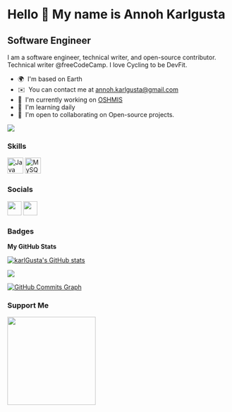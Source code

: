Hello 👋 My name is Annoh Karlgusta
================================

Software Engineer
-----------------

I am a software engineer, technical writer, and open-source contributor. Technical writer @freeCodeCamp. I love Cycling to be DevFit.

* 🌍  I'm based on Earth
* ✉️  You can contact me at [annoh.karlgusta@gmail.com](mailto:annoh.karlgusta@gmail.com)
* 🚀  I'm currently working on [OSHMIS](https://github.com/KarlGusta/oshmis)
* 🧠  I'm learning daily
* 🤝  I'm open to collaborating on Open-source projects.

<a href="https://www.twitter.com/annoh_karlgusta" target="_blank" rel="noreferrer"><img
src="https://img.shields.io/twitter/follow/annoh_karlgusta?logo=twitter&style=for-the-badge&color=0891b2&labelColor=1c1917"
/></a>

### Skills

<p align="left">
<a href="https://www.oracle.com/java/" target="_blank" rel="noreferrer"><img src="https://raw.githubusercontent.com/danielcranney/readme-generator/main/public/icons/skills/java-colored.svg" width="36" height="36" alt="Java" /></a>
<a href="https://www.mysql.com/" target="_blank" rel="noreferrer"><img src="https://raw.githubusercontent.com/danielcranney/readme-generator/main/public/icons/skills/mysql-colored.svg" width="36" height="36" alt="MySQL" /></a>
</p>


### Socials

<p align="left"><a href="https://www.github.com/karlGusta" target="_blank" rel="noreferrer"><img src="https://raw.githubusercontent.com/danielcranney/readme-generator/main/public/icons/socials/github.svg" width="32" height="32" /></a> <a href="https://www.twitter.com/annoh_karlgusta" target="_blank" rel="noreferrer"><img src="https://raw.githubusercontent.com/danielcranney/readme-generator/main/public/icons/socials/twitter.svg" width="32" height="32" /></a></p>

### Badges

<b>My GitHub Stats</b>

<a href="http://www.github.com/karlGusta"><img src="https://github-readme-stats.vercel.app/api?username=karlGusta&show_icons=true&hide=&count_private=true&title_color=0891b2&text_color=ffffff&icon_color=0891b2&bg_color=1c1917&hide_border=true&show_icons=true" alt="karlGusta's GitHub stats" /></a>

<a href="http://www.github.com/karlGusta"><img src="https://github-readme-streak-stats.herokuapp.com/?user=karlGusta&stroke=ffffff&background=1c1917&ring=0891b2&fire=0891b2&currStreakNum=ffffff&currStreakLabel=0891b2&sideNums=ffffff&sideLabels=ffffff&dates=ffffff&hide_border=true" /></a>

<a href="http://www.github.com/karlGusta"><img src="https://activity-graph.herokuapp.com/graph?username=karlGusta&bg_color=1c1917&color=ffffff&line=0891b2&point=ffffff&area_color=1c1917&area=true&hide_border=true&custom_title=GitHub%20Commits%20Graph" alt="GitHub Commits Graph" /></a>

### Support Me

<a href="https://www.buymeacoffee.com/annohkarlgusta"><img src="https://cdn.buymeacoffee.com/buttons/v2/default-yellow.png" width="200" /></a>
